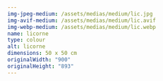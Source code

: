 ```yaml
---
img-jpeg-medium: /assets/medias/medium/lic.jpg
img-avif-medium: /assets/medias/medium/lic.avif
img-webp-medium: /assets/medias/medium/lic.webp
name: licorne
type: colour
alt: licorne
dimensions: 50 x 50 cm
originalWidth: "900"
originalHeight: "893"
---
```

